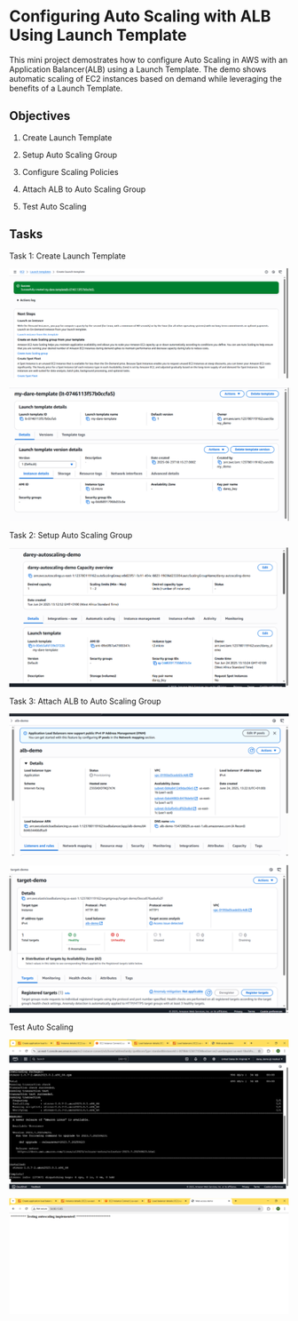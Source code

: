 # Configuring Auto Scaling with ALB Using Launch Template

This mini project demostrates how to configure Auto Scaling in AWS with an Application Balancer(ALB) using a Launch Template. The demo shows automatic scaling of EC2 instances based on demand while leveraging the benefits of a Launch Template.

## Objectives

1. Create Launch Template

2. Setup Auto Scaling Group

3. Configure Scaling Policies

4. Attach ALB to Auto Scaling Group

5. Test Auto Scaling

## Tasks

 Task 1: Create Launch Template

![launch-template](screenshots/launch-template-create.png)

![launch-template](screenshots/template-details.png)

Task 2: Setup Auto Scaling Group

![auto-scaling-grp](screenshots/autoscaling-details.png)

Task 3: Attach ALB to Auto Scaling Group

![alb](screenshots/alb-details.png)

![target-grp](screenshots/target-grp.png)

Test Auto Scaling

![stress-test](screenshots/stress-check.png)

![web-page](screenshots/web-page.png)
